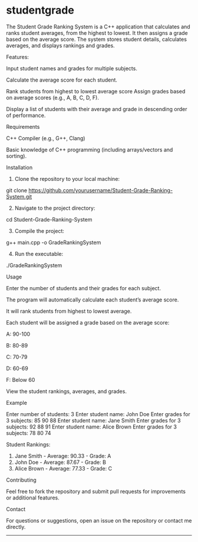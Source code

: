 # studentgrade
The Student Grade Ranking System is a C++ application that calculates and ranks student averages, from the highest to lowest. It then assigns a grade based on the average score. The system stores student details, calculates averages, and displays rankings and grades.

Features:

Input student names and grades for multiple subjects.

Calculate the average score for each student.

Rank students from highest to lowest average score
Assign grades based on average scores (e.g., A, B, C, D, F).

Display a list of students with their average and grade in descending order of performance.


Requirements

C++ Compiler (e.g., G++, Clang)

Basic knowledge of C++ programming (including arrays/vectors and sorting).


Installation

1. Clone the repository to your local machine:

git clone https://github.com/yourusername/Student-Grade-Ranking-System.git


2. Navigate to the project directory:

cd Student-Grade-Ranking-System


3. Compile the project:

g++ main.cpp -o GradeRankingSystem


4. Run the executable:

./GradeRankingSystem



Usage

Enter the number of students and their grades for each subject.

The program will automatically calculate each student’s average score.

It will rank students from highest to lowest average.

Each student will be assigned a grade based on the average score:

A: 90-100

B: 80-89

C: 70-79

D: 60-69

F: Below 60


View the student rankings, averages, and grades.


Example

Enter number of students: 3
Enter student name: John Doe
Enter grades for 3 subjects: 85 90 88
Enter student name: Jane Smith
Enter grades for 3 subjects: 92 88 91
Enter student name: Alice Brown
Enter grades for 3 subjects: 78 80 74

Student Rankings:
1. Jane Smith - Average: 90.33 - Grade: A
2. John Doe - Average: 87.67 - Grade: B
3. Alice Brown - Average: 77.33 - Grade: C

Contributing

Feel free to fork the repository and submit pull requests for improvements or additional features.



Contact

For questions or suggestions, open an issue on the repository or contact me directly.


---

